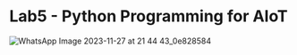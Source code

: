 # Lab5 - Python Programming for AIoT
![WhatsApp Image 2023-11-27 at 21 44 43_0e828584](https://github.com/lowkeydinesh/Lab5/assets/148196460/e53271d3-6a0f-45b4-adf1-7e28085cf6e9)

